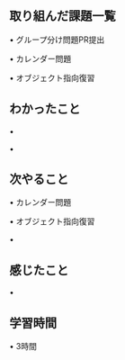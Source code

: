 ## 取り組んだ課題一覧
• グループ分け問題PR提出

• カレンダー問題

• オブジェクト指向復習

## わかったこと
• 

• 


## 次やること
• カレンダー問題


• オブジェクト指向復習


• 

## 感じたこと
• 


## 学習時間
• 3時間